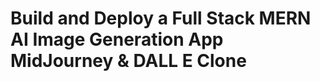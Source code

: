 # Build and Deploy a Full Stack MERN AI Image Generation App  MidJourney & DALL E Clone
<!-- ![Image Generation App](https://i.ibb.co/p0f27C2/Thumbnail-9.png) -->

<!-- ### Launch your development career with project-based coaching - https://www.jsmastery.pro -->
